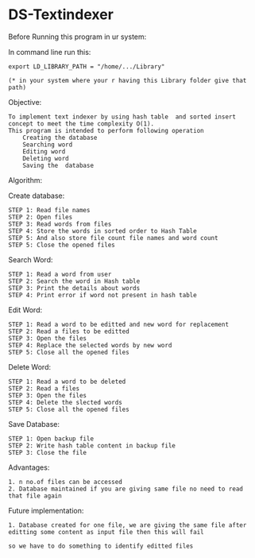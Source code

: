 # DS-Textindexer

Before Running this program in ur system:

In command line run this:
	
	export LD_LIBRARY_PATH = "/home/.../Library"

	(* in your system where your r having this Library folder give that path)

Objective:

	To implement text indexer by using hash table  and sorted insert concept to meet the time complexity O(1).
	This program is intended to perform following operation
		Creating the database
		Searching word
		Editing word
		Deleting word
		Saving the  database

Algorithm:

Create database:

	STEP 1: Read file names
	STEP 2: Open files
	STEP 3: Read words from files
	STEP 4: Store the words in sorted order to Hash Table
	STEP 5: And also store file count file names and word count
	STEP 5: Close the opened files

Search Word:

	STEP 1: Read a word from user
	STEP 2: Search the word in Hash table
	STEP 3: Print the details about words
	STEP 4: Print error if word not present in hash table

Edit Word:

	STEP 1: Read a word to be editted and new word for replacement
	STEP 2: Read a files to be editted
	STEP 3: Open the files
	STEP 4: Replace the selected words by new word
	STEP 5: Close all the opened files

Delete Word:

	STEP 1: Read a word to be deleted
	STEP 2: Read a files 
	STEP 3: Open the files
	STEP 4: Delete the slected words
	STEP 5: Close all the opened files

Save Database:

	STEP 1: Open backup file
	STEP 2: Write hash table content in backup file 
	STEP 3: Close the file

Advantages:

	1. n no.of files can be accessed
	2. Database maintained if you are giving same file no need to read that file again

Future implementation:

	1. Database created for one file, we are giving the same file after editting some content as input file then this will fail

	so we have to do something to identify editted files


